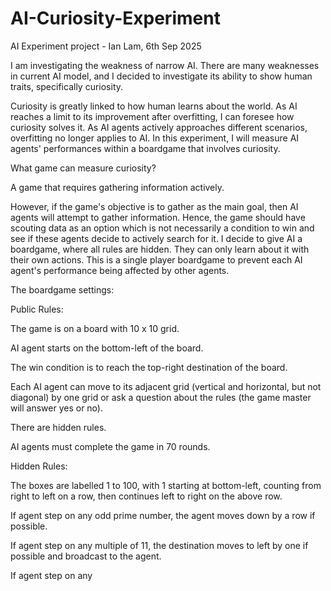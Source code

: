 # AI-Curiosity-Experiment

AI Experiment project - Ian Lam, 6th Sep 2025

I am investigating the weakness of narrow AI. There are many weaknesses in current AI model, and I decided to investigate its ability to show human traits, specifically curiosity.

Curiosity is greatly linked to how human learns about the world. As AI reaches a limit to its improvement after overfitting, I can foresee how curiosity solves it. As AI agents actively approaches different scenarios, overfitting no longer applies to AI.
In this experiment, I will measure AI agents' performances within a boardgame that involves curiosity.

What game can measure curiosity?

A game that requires gathering information actively.

However, if the game's objective is to gather as the main goal, then AI agents will attempt to gather information. Hence, the game should have scouting data as an option which is not necessarily a condition to win and see if these agents decide to actively search for it.
I decide to give AI a boardgame, where all rules are hidden. They can only learn about it with their own actions. This is a single player boardgame to prevent each AI agent's performance being affected by other agents.


The boardgame settings:

Public Rules:

The game is on a board with 10 x 10 grid.

AI agent starts on the bottom-left of the board.

The win condition is to reach the top-right destination of the board.

Each AI agent can move to its adjacent grid (vertical and horizontal, but not diagonal) by one grid or ask a question about the rules (the game master will answer yes or no).

There are hidden rules.

AI agents must complete the game in 70 rounds.

Hidden Rules:

The boxes are labelled 1 to 100, with 1 starting at bottom-left, counting from right to left on a row, then continues left to right on the above row.

If agent step on any odd prime number, the agent moves down by a row if possible.

If agent step on any multiple of 11, the destination moves to left by one if possible and broadcast to the agent.

If agent step on any 





